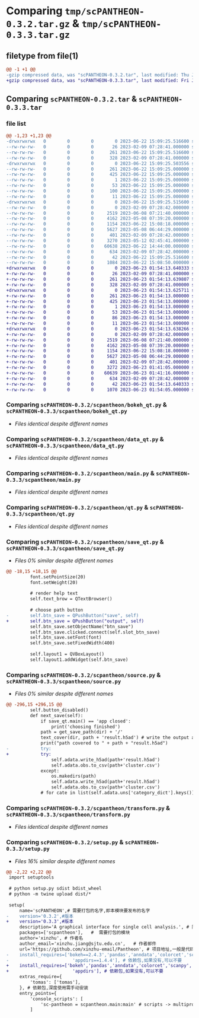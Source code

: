 # Comparing `tmp/scPANTHEON-0.3.2.tar.gz` & `tmp/scPANTHEON-0.3.3.tar.gz`

## filetype from file(1)

```diff
@@ -1 +1 @@
-gzip compressed data, was "scPANTHEON-0.3.2.tar", last modified: Thu Jun 22 15:09:25 2023, max compression
+gzip compressed data, was "scPANTHEON-0.3.3.tar", last modified: Fri Jun 23 01:54:13 2023, max compression
```

## Comparing `scPANTHEON-0.3.2.tar` & `scPANTHEON-0.3.3.tar`

### file list

```diff
@@ -1,23 +1,23 @@
-drwxrwxrwx   0        0        0        0 2023-06-22 15:09:25.516600 scPANTHEON-0.3.2/
--rw-rw-rw-   0        0        0       26 2023-02-09 07:28:41.000000 scPANTHEON-0.3.2/MANIFEST.in
--rw-rw-rw-   0        0        0      261 2023-06-22 15:09:25.516600 scPANTHEON-0.3.2/PKG-INFO
--rw-rw-rw-   0        0        0      328 2023-02-09 07:28:41.000000 scPANTHEON-0.3.2/README.md
-drwxrwxrwx   0        0        0        0 2023-06-22 15:09:25.503556 scPANTHEON-0.3.2/scPANTHEON.egg-info/
--rw-rw-rw-   0        0        0      261 2023-06-22 15:09:25.000000 scPANTHEON-0.3.2/scPANTHEON.egg-info/PKG-INFO
--rw-rw-rw-   0        0        0      425 2023-06-22 15:09:25.000000 scPANTHEON-0.3.2/scPANTHEON.egg-info/SOURCES.txt
--rw-rw-rw-   0        0        0        1 2023-06-22 15:09:25.000000 scPANTHEON-0.3.2/scPANTHEON.egg-info/dependency_links.txt
--rw-rw-rw-   0        0        0       53 2023-06-22 15:09:25.000000 scPANTHEON-0.3.2/scPANTHEON.egg-info/entry_points.txt
--rw-rw-rw-   0        0        0      100 2023-06-22 15:09:25.000000 scPANTHEON-0.3.2/scPANTHEON.egg-info/requires.txt
--rw-rw-rw-   0        0        0       11 2023-06-22 15:09:25.000000 scPANTHEON-0.3.2/scPANTHEON.egg-info/top_level.txt
-drwxrwxrwx   0        0        0        0 2023-06-22 15:09:25.515600 scPANTHEON-0.3.2/scpantheon/
--rw-rw-rw-   0        0        0        0 2023-02-09 07:28:42.000000 scPANTHEON-0.3.2/scpantheon/__init__.py
--rw-rw-rw-   0        0        0     2519 2023-06-08 07:21:40.000000 scPANTHEON-0.3.2/scpantheon/bokeh_qt.py
--rw-rw-rw-   0        0        0     4162 2023-05-08 07:39:20.000000 scPANTHEON-0.3.2/scpantheon/data_qt.py
--rw-rw-rw-   0        0        0     1154 2023-06-22 15:08:18.000000 scPANTHEON-0.3.2/scpantheon/main.py
--rw-rw-rw-   0        0        0     5627 2023-05-08 06:44:29.000000 scPANTHEON-0.3.2/scpantheon/qt.py
--rw-rw-rw-   0        0        0      401 2023-02-09 07:28:42.000000 scPANTHEON-0.3.2/scpantheon/run.py
--rw-rw-rw-   0        0        0     3270 2023-05-12 02:45:41.000000 scPANTHEON-0.3.2/scpantheon/save_qt.py
--rw-rw-rw-   0        0        0    60638 2023-06-22 14:44:00.000000 scPANTHEON-0.3.2/scpantheon/source.py
--rw-rw-rw-   0        0        0      634 2023-02-09 07:28:42.000000 scPANTHEON-0.3.2/scpantheon/transform.py
--rw-rw-rw-   0        0        0       42 2023-06-22 15:09:25.516600 scPANTHEON-0.3.2/setup.cfg
--rw-rw-rw-   0        0        0     1084 2023-06-22 15:08:50.000000 scPANTHEON-0.3.2/setup.py
+drwxrwxrwx   0        0        0        0 2023-06-23 01:54:13.640333 scPANTHEON-0.3.3/
+-rw-rw-rw-   0        0        0       26 2023-02-09 07:28:41.000000 scPANTHEON-0.3.3/MANIFEST.in
+-rw-rw-rw-   0        0        0      261 2023-06-23 01:54:13.639807 scPANTHEON-0.3.3/PKG-INFO
+-rw-rw-rw-   0        0        0      328 2023-02-09 07:28:41.000000 scPANTHEON-0.3.3/README.md
+drwxrwxrwx   0        0        0        0 2023-06-23 01:54:13.625711 scPANTHEON-0.3.3/scPANTHEON.egg-info/
+-rw-rw-rw-   0        0        0      261 2023-06-23 01:54:13.000000 scPANTHEON-0.3.3/scPANTHEON.egg-info/PKG-INFO
+-rw-rw-rw-   0        0        0      425 2023-06-23 01:54:13.000000 scPANTHEON-0.3.3/scPANTHEON.egg-info/SOURCES.txt
+-rw-rw-rw-   0        0        0        1 2023-06-23 01:54:13.000000 scPANTHEON-0.3.3/scPANTHEON.egg-info/dependency_links.txt
+-rw-rw-rw-   0        0        0       53 2023-06-23 01:54:13.000000 scPANTHEON-0.3.3/scPANTHEON.egg-info/entry_points.txt
+-rw-rw-rw-   0        0        0       86 2023-06-23 01:54:13.000000 scPANTHEON-0.3.3/scPANTHEON.egg-info/requires.txt
+-rw-rw-rw-   0        0        0       11 2023-06-23 01:54:13.000000 scPANTHEON-0.3.3/scPANTHEON.egg-info/top_level.txt
+drwxrwxrwx   0        0        0        0 2023-06-23 01:54:13.638266 scPANTHEON-0.3.3/scpantheon/
+-rw-rw-rw-   0        0        0        0 2023-02-09 07:28:42.000000 scPANTHEON-0.3.3/scpantheon/__init__.py
+-rw-rw-rw-   0        0        0     2519 2023-06-08 07:21:40.000000 scPANTHEON-0.3.3/scpantheon/bokeh_qt.py
+-rw-rw-rw-   0        0        0     4162 2023-05-08 07:39:20.000000 scPANTHEON-0.3.3/scpantheon/data_qt.py
+-rw-rw-rw-   0        0        0     1154 2023-06-22 15:08:18.000000 scPANTHEON-0.3.3/scpantheon/main.py
+-rw-rw-rw-   0        0        0     5627 2023-05-08 06:44:29.000000 scPANTHEON-0.3.3/scpantheon/qt.py
+-rw-rw-rw-   0        0        0      401 2023-02-09 07:28:42.000000 scPANTHEON-0.3.3/scpantheon/run.py
+-rw-rw-rw-   0        0        0     3272 2023-06-23 01:41:05.000000 scPANTHEON-0.3.3/scpantheon/save_qt.py
+-rw-rw-rw-   0        0        0    60639 2023-06-23 01:41:16.000000 scPANTHEON-0.3.3/scpantheon/source.py
+-rw-rw-rw-   0        0        0      634 2023-02-09 07:28:42.000000 scPANTHEON-0.3.3/scpantheon/transform.py
+-rw-rw-rw-   0        0        0       42 2023-06-23 01:54:13.640333 scPANTHEON-0.3.3/setup.cfg
+-rw-rw-rw-   0        0        0     1070 2023-06-23 01:54:05.000000 scPANTHEON-0.3.3/setup.py
```

### Comparing `scPANTHEON-0.3.2/scpantheon/bokeh_qt.py` & `scPANTHEON-0.3.3/scpantheon/bokeh_qt.py`

 * *Files identical despite different names*

### Comparing `scPANTHEON-0.3.2/scpantheon/data_qt.py` & `scPANTHEON-0.3.3/scpantheon/data_qt.py`

 * *Files identical despite different names*

### Comparing `scPANTHEON-0.3.2/scpantheon/main.py` & `scPANTHEON-0.3.3/scpantheon/main.py`

 * *Files identical despite different names*

### Comparing `scPANTHEON-0.3.2/scpantheon/qt.py` & `scPANTHEON-0.3.3/scpantheon/qt.py`

 * *Files identical despite different names*

### Comparing `scPANTHEON-0.3.2/scpantheon/save_qt.py` & `scPANTHEON-0.3.3/scpantheon/save_qt.py`

 * *Files 0% similar despite different names*

```diff
@@ -18,15 +18,15 @@
         font.setPointSize(20)
         font.setWeight(20)
 
         # render help text
         self.text_brow = QTextBrowser()
 
         # choose path button
-        self.btn_save = QPushButton("save", self)  
+        self.btn_save = QPushButton("output", self)  
         self.btn_save.setObjectName("btn_save")  
         self.btn_save.clicked.connect(self.slot_btn_save)
         self.btn_save.setFont(font)
         self.btn_save.setFixedWidth(400)
         
         self.layout1 = QVBoxLayout()
         self.layout1.addWidget(self.btn_save)
```

### Comparing `scPANTHEON-0.3.2/scpantheon/source.py` & `scPANTHEON-0.3.3/scpantheon/source.py`

 * *Files 0% similar despite different names*

```diff
@@ -296,15 +296,15 @@
         self.button_disabled()
         def next_save(self):
             if save_qt.main() == 'app closed':
                 print('choosing finished')
             path = get_save_path(dir) + '/'
             text_cover(dir, path + 'result.h5ad') # write the output anndata to cover the data
             print("path covered to " + path + "result.h5ad")
-            try:
+            try: 
                 self.adata.write_h5ad(path+'result.h5ad') 
                 self.adata.obs.to_csv(path+'cluster.csv')
             except:
                 os.makedirs(path)
                 self.adata.write_h5ad(path+'result.h5ad') 
                 self.adata.obs.to_csv(path+'cluster.csv')
             # for cate in list(self.adata.uns['category_dict'].keys()):
```

### Comparing `scPANTHEON-0.3.2/scpantheon/transform.py` & `scPANTHEON-0.3.3/scpantheon/transform.py`

 * *Files identical despite different names*

### Comparing `scPANTHEON-0.3.2/setup.py` & `scPANTHEON-0.3.3/setup.py`

 * *Files 16% similar despite different names*

```diff
@@ -2,22 +2,22 @@
 import setuptools
 
 # python setup.py sdist bdist_wheel
 # python -m twine upload dist/*
 
 setup(
     name='scPANTHEON',# 需要打包的名字,即本模块要发布的名字
-    version='0.3.2',#版本
+    version='0.3.3',#版本
     description='A graphical interface for single cell analysis.', # 简要描述
     packages=['scpantheon'],   #  需要打包的模块
     author='xinzhu', # 作者名
     author_email='xinzhu.jiang@sjtu.edu.cn',   # 作者邮件
     url='https://github.com/xinzhu-email/Pantheon', # 项目地址,一般是代码托管的网站
-    install_requires=['bokeh==2.4.3','pandas','anndata','colorcet','scanpy','numpy','PyQt5','PyQtWebEngine',
-                        'appdirs==1.4.4'], # 依赖包,如果没有,可以不要
+    install_requires=['bokeh','pandas','anndata','colorcet','scanpy','numpy','PyQt5','PyQtWebEngine',
+                        'appdirs'], # 依赖包,如果没有,可以不要
     extras_require={
         'tomas': ['tomas'],
     }, # 依赖包,深度使用需手动安装
     entry_points={
         'console_scripts': [
             'sc-pantheon = scpantheon.main:main' # scripts -> multiprocessing
         ]
```

